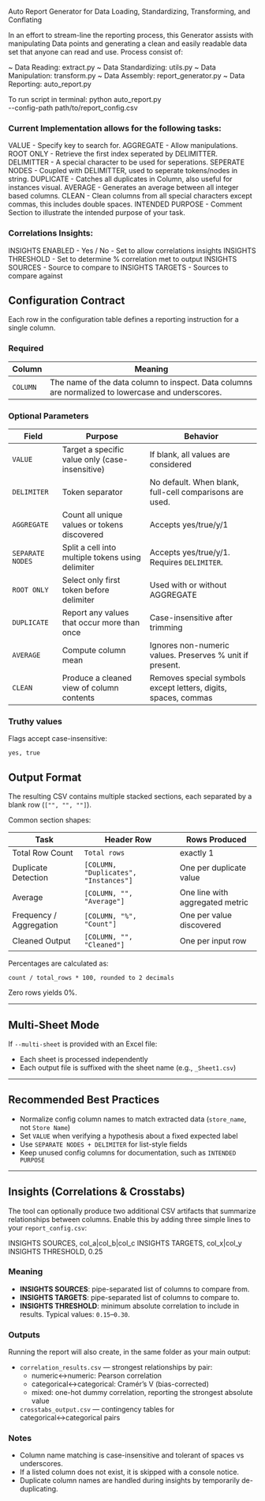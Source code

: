 
Auto Report Generator for Data Loading, Standardizing, Transforming, and Conflating

In an effort to stream-line the reporting process, this Generator assists with manipulating Data points and generating a clean and easily readable data set that anyone can read and use. Process consist of:

~ Data Reading: extract.py
~ Data Standardizing: utils.py 
~ Data Manipulation: transform.py
~ Data Assembly: report_generator.py
~ Data Reporting: auto_report.py

To run script in terminal:
python auto_report.py \
  --config-path path/to/report_config.csv


### Current Implementation allows for the following tasks:
  VALUE - Specify key to search for.
  AGGREGATE - Allow manipulations.
  ROOT ONLY - Retrieve the first index seperated by DELIMITTER.
  DELIMITTER - A special character to be used for seperations.
  SEPERATE NODES - Coupled with DELIMITTER, used to seperate tokens/nodes in string.
  DUPLICATE - Catches all duplicates in Column, also useful for instances visual.
  AVERAGE - Generates an average between all integer based columns.
  CLEAN - Clean columns from all special characters except commas, this includes double spaces.
  INTENDED PURPOSE - Comment Section to illustrate the intended purpose of your task.

### Correlations Insights:
  INSIGHTS ENABLED - Yes / No - Set to allow correlations insights
  INSIGHTS THRESHOLD - Set to determine % correlation met to output
  INSIGHTS SOURCES - Source to compare to
  INSIGHTS TARGETS - Sources to compare against

## Configuration Contract

Each row in the configuration table defines a reporting instruction for a single column.

### Required
| Column | Meaning |
|--------|---------|
| `COLUMN` | The name of the data column to inspect. Data columns are normalized to lowercase and underscores. |

### Optional Parameters
| Field | Purpose | Behavior |
|-------|---------|----------|
| `VALUE` | Target a specific value only (case-insensitive) | If blank, all values are considered |
| `DELIMITER` | Token separator | No default. When blank, full-cell comparisons are used. |
| `AGGREGATE` | Count all unique values or tokens discovered | Accepts yes/true/y/1 |
| `SEPARATE NODES` | Split a cell into multiple tokens using delimiter | Accepts yes/true/y/1. Requires `DELIMITER`. |
| `ROOT ONLY` | Select only first token before delimiter | Used with or without AGGREGATE |
| `DUPLICATE` | Report any values that occur more than once | Case-insensitive after trimming |
| `AVERAGE` | Compute column mean | Ignores non-numeric values. Preserves % unit if present. |
| `CLEAN` | Produce a cleaned view of column contents | Removes special symbols except letters, digits, spaces, commas |

### Truthy values
Flags accept case-insensitive:
```
yes, true
```

## Output Format

The resulting CSV contains multiple stacked sections, each separated by a blank row (`["", "", ""]`).

Common section shapes:

| Task | Header Row | Rows Produced |
|------|-------------|----------------|
| Total Row Count | `Total rows` | exactly 1 |
| Duplicate Detection | `[COLUMN, "Duplicates", "Instances"]` | One per duplicate value |
| Average | `[COLUMN, "", "Average"]` | One line with aggregated metric |
| Frequency / Aggregation | `[COLUMN, "%", "Count"]` | One per value discovered |
| Cleaned Output | `[COLUMN, "", "Cleaned"]` | One per input row |

Percentages are calculated as:
```
count / total_rows * 100, rounded to 2 decimals
```
Zero rows yields 0%.

---

## Multi-Sheet Mode

If `--multi-sheet` is provided with an Excel file:
- Each sheet is processed independently
- Each output file is suffixed with the sheet name (e.g., `_Sheet1.csv`)

---

## Recommended Best Practices

- Normalize config column names to match extracted data (`store_name`, not `Store Name`)
- Set `VALUE` when verifying a hypothesis about a fixed expected label
- Use `SEPARATE NODES + DELIMITER` for list-style fields
- Keep unused config columns for documentation, such as `INTENDED PURPOSE`

---

## Insights (Correlations & Crosstabs)

The tool can optionally produce two additional CSV artifacts that summarize relationships between columns. Enable this by adding three simple lines to your `report_config.csv`:

INSIGHTS SOURCES, col_a|col_b|col_c
INSIGHTS TARGETS, col_x|col_y
INSIGHTS THRESHOLD, 0.25

### Meaning
- **INSIGHTS SOURCES**: pipe-separated list of columns to compare from.
- **INSIGHTS TARGETS**: pipe-separated list of columns to compare to.
- **INSIGHTS THRESHOLD**: minimum absolute correlation to include in results. Typical values: `0.15`–`0.30`.

### Outputs
Running the report will also create, in the same folder as your main output:
- `correlation_results.csv` — strongest relationships by pair:
  - numeric↔numeric: Pearson correlation
  - categorical↔categorical: Cramér’s V (bias-corrected)
  - mixed: one-hot dummy correlation, reporting the strongest absolute value
- `crosstabs_output.csv` — contingency tables for categorical↔categorical pairs

### Notes
- Column name matching is case-insensitive and tolerant of spaces vs underscores.
- If a listed column does not exist, it is skipped with a console notice.
- Duplicate column names are handled during insights by temporarily de-duplicating.